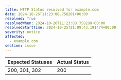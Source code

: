 ```yaml
---
title: HTTP Status resolved for example.com
date: 2024-10-26T11:23:08.758201+00:00
resolved: True
resolvedWhen: 2024-10-26T11:23:08.758208+00:00
resolvedStartTime: 2024-10-25T21:09:43.191474+00:00
severity: notice
affected:
  - example.com
section: issue
---
```


| Expected Statuses | Actual Status  |
|-------------------|----------------|
| 200, 301, 302 | 200 |
